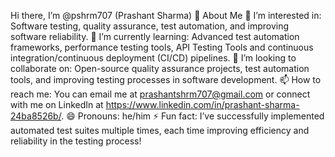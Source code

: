 Hi there, I’m @pshrm707 (Prashant Sharma) 👋
About Me
👀 I’m interested in: Software testing, quality assurance, test automation, and improving software reliability.
🌱 I’m currently learning: Advanced test automation frameworks, performance testing tools, API Testing Tools and continuous integration/continuous deployment (CI/CD) pipelines.
💞️ I’m looking to collaborate on: Open-source quality assurance projects, test automation tools, and improving testing processes in software development.
📫 How to reach me: You can email me at prashantshrm707@gmail.com or connect with me on LinkedIn at https://www.linkedin.com/in/prashant-sharma-24ba8526b/.
😄 Pronouns: he/him
⚡ Fun fact: I’ve successfully implemented automated test suites multiple times, each time improving efficiency and reliability in the testing process!

<!---
pshrm707/pshrm707 is a ✨ special ✨ repository because its `README.md` (this file) appears on your GitHub profile.
You can click the Preview link to take a look at your changes.
--->
